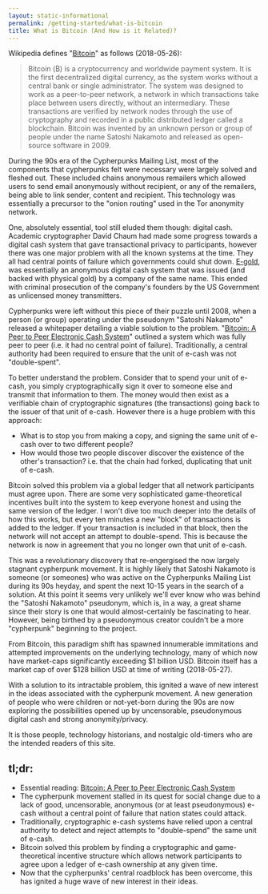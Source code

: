 ```yaml
---
layout: static-informational
permalink: /getting-started/what-is-bitcoin
title: What is Bitcoin (And How is it Related)?
---
```


Wikipedia defines "[Bitcoin](https://en.wikipedia.org/wiki/Bitcoin)" as follows (2018-05-26):

> Bitcoin (₿) is a cryptocurrency and worldwide payment system. It is the first decentralized digital currency, as the system works without a central bank or single administrator. The system was designed to work as a peer-to-peer network, a network in which transactions take place between users directly, without an intermediary. These transactions are verified by network nodes through the use of cryptography and recorded in a public distributed ledger called a blockchain. Bitcoin was invented by an unknown person or group of people under the name Satoshi Nakamoto and released as open-source software in 2009.

During the 90s era of the Cypherpunks Mailing List, most of the components that cypherpunks felt were necessary were largely solved and fleshed out. These included chains anonymous remailers which allowed users to send email anonymously without recipient, or any of the remailers, being able to link sender, content and recipient. This technology was essentially a precursor to the "onion routing" used in the Tor anonymity network.

One, absolutely essential, tool still eluded them though: digital cash. Academic cryptographer David Chaum had made some progress towards a digital cash system that gave transactional privacy to participants, however there was one major problem with all the known systems at the time. They all had central points of failure which governments could shut down. [E-gold](https://en.wikipedia.org/wiki/E-gold), was essentially an anonymous digital cash system that was issued (and backed with physical gold) by a company of the same name. This ended with criminal prosecution of the company's founders by the US Government as unlicensed money transmitters.

Cypherpunks were left without this piece of their puzzle until 2008, when a person (or group) operating under the pseudonym "Satoshi Nakamoto" released a whitepaper detailing a viable solution to the problem. "[Bitcoin: A Peer to Peer Electronic Cash System](https://bitcoin.org/bitcoin.pdf)" outlined a system which was fully peer to peer (i.e. it had no central point of failure). Traditionally, a central authority had been required to ensure that the unit of e-cash was not "double-spent".

To better understand the problem. Consider that to spend your unit of e-cash, you simply cryptographically sign it over to someone else and transmit that information to them. The money would then exist as a verifiable chain of cryptographic signatures (the transactions) going back to the issuer of that unit of e-cash. However there is a huge problem with this approach:

+ What is to stop you from making a copy, and signing the same unit of e-cash over to two different people?
+ How would those two people discover discover the existence of the other's transaction? i.e. that the chain had forked, duplicating that unit of e-cash.

Bitcoin solved this problem via a global ledger that all network participants must agree upon. There are some very sophisticated game-theoretical incentives built into the system to keep everyone honest and using the same version of the ledger. I won't dive too much deeper into the details of how this works, but every ten minutes a new "block" of transactions is added to the ledger. If your transaction is included in that block, then the network will not accept an attempt to double-spend. This is because the network is now in agreement that you no longer own that unit of e-cash.

This was a revolutionary discovery that re-engergised the now largely stagnant cypherpunk movement. It is highly likely that Satoshi Nakamoto is someone (or someones) who was active on the Cypherpunks Mailing List during its 90s heyday, and spent the next 10-15 years in the search of a solution. At this point it seems very unlikely we'll ever know who was behind the "Satoshi Nakamoto" pseudonym, which is, in a way, a great shame since their story is one that would almost-certainly be fascinating to hear. However, being birthed by a pseudonymous creator couldn't be a more "cypherpunk" beginning to the project.

From Bitcoin, this paradigm shift has spawned innumerable immitations and attempted improvements on the underlying technology, many of which now have market-caps significantly exceeding $1 billion USD. Bitcoin itself has a market cap of over $128 billion USD at time of writing (2018-05-27).

With a solution to its intractable problem, this ignited a wave of new interest in the ideas associated with the cypherpunk movement. A new generation of people who were children or not-yet-born during the 90s are now exploring the possibilities opened up by uncensorable, pseudonymous digital cash and strong anonymity/privacy.

It is those people, technology historians, and nostalgic old-timers who are the intended readers of this site.

## tl;dr:

+ Essential reading: [Bitcoin: A Peer to Peer Electronic Cash System](https://bitcoin.org/bitcoin.pdf)
+ The cypherpunk movement stalled in its quest for social change due to a lack of good, uncensorable, anonymous (or at least pseudonymous) e-cash without a central point of failure that nation states could attack.
+ Traditionally, cryptographic e-cash systems have relied upon a central authority to detect and reject attempts to "double-spend" the same unit of e-cash.
+ Bitcoin solved this problem by finding a cryptographic and game-theoretical incentive structure which allows network participants to agree upon a ledger of e-cash ownership at any given time.
+ Now that the cypherpunks' central roadblock has been overcome, this has ignited a huge wave of new interest in their ideas.
